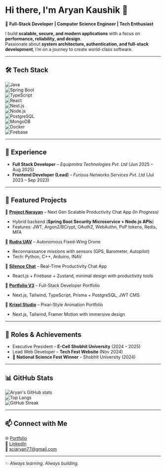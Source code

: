 # Hi there, I'm Aryan Kaushik 👋  

🚀 **Full-Stack Developer | Computer Science Engineer | Tech Enthusiast**  

I build **scalable, secure, and modern applications** with a focus on **performance, reliability, and design**.  
Passionate about **system architecture, authentication, and full-stack development**, I’m on a journey to create world-class software.  

---

## 🛠️ Tech Stack  

![Java](https://img.shields.io/badge/Java-orange?style=for-the-badge&logo=java&logoColor=white)  
![Spring Boot](https://img.shields.io/badge/SpringBoot-6DB33F?style=for-the-badge&logo=springboot&logoColor=white)  
![TypeScript](https://img.shields.io/badge/TypeScript-3178C6?style=for-the-badge&logo=typescript&logoColor=white)  
![React](https://img.shields.io/badge/React-20232A?style=for-the-badge&logo=react&logoColor=61DAFB)  
![Next.js](https://img.shields.io/badge/Next.js-000000?style=for-the-badge&logo=nextdotjs&logoColor=white)  
![Node.js](https://img.shields.io/badge/Node.js-339933?style=for-the-badge&logo=nodedotjs&logoColor=white)  
![PostgreSQL](https://img.shields.io/badge/PostgreSQL-316192?style=for-the-badge&logo=postgresql&logoColor=white)  
![MongoDB](https://img.shields.io/badge/MongoDB-4EA94B?style=for-the-badge&logo=mongodb&logoColor=white)  
![Docker](https://img.shields.io/badge/Docker-2496ED?style=for-the-badge&logo=docker&logoColor=white)  
![Firebase](https://img.shields.io/badge/Firebase-FFCA28?style=for-the-badge&logo=firebase&logoColor=black)  

---

## 💼 Experience  

- **Full Stack Developer** – *Equipmitra Technologies Pvt. Ltd* (Jun 2025 – Aug 2025)  
- **Frontend Developer (Lead)** – *Furious Networks Services Pvt. Ltd* (Jul 2023 – Sep 2023)  

---

## 📌 Featured Projects  

🔹 **[Project Narayan](#)** – Next Gen Scalable Productivity Chat App *(In Progress)*  
- Hybrid backend (**Spring Boot Security Microservice + Node.js APIs**)  
- Features: JWT, Argon2/BCrypt, OAuth2, WebAuthn, PoP tokens, Redis, MFA  

🔹 **[Rudra UAV](#)** – Autonomous Fixed-Wing Drone  
- Reconnaissance missions with sensors (GPS, Barometer, Autopilot)  
- Tech: Python, C++, Arduino, INAV  

🔹 **[Silence Chat](#)** – Real-Time Productivity Chat App  
- React.js + Firebase + Zustand, minimal design with productivity tools  

🔹 **[Portfolio V3](#)** – Full-Stack Developer Portfolio  
- Next.js, Tailwind, TypeScript, Prisma + PostgreSQL, JWT CMS  

🔹 **[Krixel Studio](#)** – Pixar-Style Animation Portfolio  
- Next.js, Tailwind, Framer Motion with immersive design  

---

## 🎯 Roles & Achievements  

- Executive President – **E-Cell Shobhit University** (2024 – 2025)  
- Lead Web Developer – **Tech Fest Website** (Nov 2024)  
- 🥇 **National Science Fest Winner** – Shobhit University (2024)  

---

## 📊 GitHub Stats  

![Aryan's GitHub stats](https://github-readme-stats.vercel.app/api?username=sciaryancool&show_icons=true&theme=tokyonight)  
![Top Langs](https://github-readme-stats.vercel.app/api/top-langs/?username=sciaryancool&layout=compact&theme=tokyonight)  
![GitHub Streak](https://github-readme-streak-stats.herokuapp.com/?user=sciaryancool&theme=tokyonight)  

---

## 📫 Connect with Me  

🌐 [Portfolio](https://aryankaushik.space)  
💼 [LinkedIn](https://linkedin.com/in/aryan-kaushik-083219245)  
📧 [sciaryan77@gmail.com](mailto:sciaryan77@gmail.com)  

---

✨ *Always learning. Always building.*  
